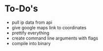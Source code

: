 # **To-Do's**

- pull ip data from api
- give google maps link to coordinates
- prettify everything
- create command line arguments with flags
- compile into binary
